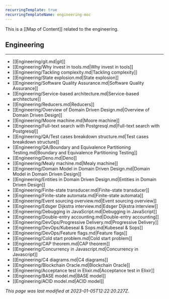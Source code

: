 ```yaml
---
recurringTemplate: true
recurringTemplateName: engineering-moc
---
```


This is a [[Map of Content]] related to the engineering.

## Engineering
---
- [[Engineering/git.md|git]]
- [[Engineering/Why invest in tools.md|Why invest in tools]]
- [[Engineering/Tackling complexity.md|Tackling complexity]]
- [[Engineering/State explosion.md|State explosion]]
- [[Engineering/Software Quality Assurance.md|Software Quality Assurance]]
- [[Engineering/Service-based architecture.md|Service-based architecture]]
- [[Engineering/Reducers.md|Reducers]]
- [[Engineering/Overview of Domain Driven Design.md|Overview of Domain Driven Design]]
- [[Engineering/Moore machine.md|Moore machine]]
- [[Engineering/Full-text search with Postgresql.md|Full-text search with Postgresql]]
- [[Engineering/QA/Test cases breakdown structure.md|Test cases breakdown structure]]
- [[Engineering/QA/Boundary and Equivalence Partitioning Testing.md|Boundary and Equivalence Partitioning Testing]]
- [[Engineering/Deno.md|Deno]]
- [[Engineering/Mealy machine.md|Mealy machine]]
- [[Engineering/Domain Model in Domain Driven Design.md|Domain Model in Domain Driven Design]]
- [[Engineering/Entities in Domain Driven Design.md|Entities in Domain Driven Design]]
- [[Engineering/Finite-state transducer.md|Finite-state transducer]]
- [[Engineering/Finite-state automata.md|Finite-state automata]]
- [[Engineering/Event sourcing overview.md|Event sourcing overview]]
- [[Engineering/Edsger Dijkstra interview.md|Edsger Dijkstra interview]]
- [[Engineering/Debugging in JavaScript.md|Debugging in JavaScript]]
- [[Engineering/Double-entry accounting.md|Double-entry accounting]]
- [[Engineering/DevOps/Progressive Delivery.md|Progressive Delivery]]
- [[Engineering/DevOps/Kubeseal & Sops.md|Kubeseal & Sops]]
- [[Engineering/DevOps/Feature flags.md|Feature flags]]
- [[Engineering/Cold start problem.md|Cold start problem]]
- [[Engineering/CAP theorem.md|CAP theorem]]
- [[Engineering/Concurrency in Javascript.md|Concurrency in Javascript]]
- [[Engineering/C4 diagrams.md|C4 diagrams]]
- [[Engineering/Blockchain Oracle.md|Blockchain Oracle]]
- [[Engineering/Acceptance test in Elixir.md|Acceptance test in Elixir]]
- [[Engineering/BASE model.md|BASE model]]
- [[Engineering/ACID model.md|ACID model]]


*This page was last modified at 2023-01-05T12:22:20.227Z*.
